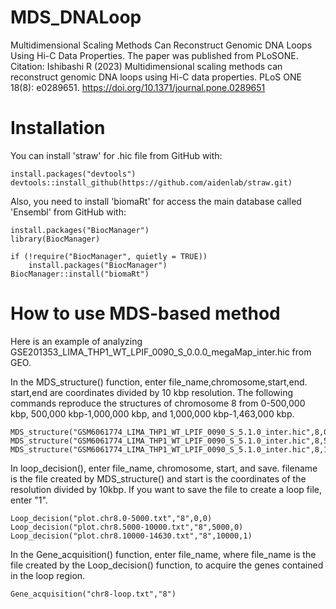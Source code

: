# MDS_DNALoop
Multidimensional Scaling Methods Can Reconstruct Genomic DNA Loops Using Hi-C Data Properties.
The paper was published from PLoSONE.
Citation: Ishibashi R (2023) Multidimensional scaling methods can reconstruct genomic DNA loops using Hi-C data properties. PLoS ONE 18(8): e0289651. https://doi.org/10.1371/journal.pone.0289651

# Installation
You can install 'straw' for .hic file from GitHub with:
```
install.packages("devtools")
devtools::install_github(https://github.com/aidenlab/straw.git)
```

Also, you need to install 'biomaRt' for access the main database called 'Ensembl' from GitHub with:
```
install.packages("BiocManager")
library(BiocManager)

if (!require("BiocManager", quietly = TRUE))
    install.packages("BiocManager")
BiocManager::install("biomaRt")
```
# How to use MDS-based method
Here is an example of analyzing GSE201353_LIMA_THP1_WT_LPIF_0090_S_0.0.0_megaMap_inter.hic from GEO.

In the MDS_structure() function, enter file_name,chromosome,start,end. start,end are coordinates divided by 10 kbp resolution. The following commands reproduce the structures of chromosome 8 from 0-500,000 kbp, 500,000 kbp-1,000,000 kbp, and 1,000,000 kbp-1,463,000 kbp.
```
MDS_structure("GSM6061774_LIMA_THP1_WT_LPIF_0090_S_5.1.0_inter.hic",8,0,5000)
MDS_structure("GSM6061774_LIMA_THP1_WT_LPIF_0090_S_5.1.0_inter.hic",8,5000,10000)
MDS_structure("GSM6061774_LIMA_THP1_WT_LPIF_0090_S_5.1.0_inter.hic",8,10000,14630)
```

In loop_decision(), enter file_name, chromosome, start, and save. filename is the file created by MDS_structure() and start is the coordinates of the resolution divided by 10kbp. If you want to save the file to create a loop file, enter "1".
```
Loop_decision("plot.chr8.0-5000.txt","8",0,0)
Loop_decision("plot.chr8.5000-10000.txt","8",5000,0)
Loop_decision("plot.chr8.10000-14630.txt","8",10000,1)
```

In the Gene_acquisition() function, enter file_name, where file_name is the file created by the Loop_decision() function, to acquire the genes contained in the loop region.
```
Gene_acquisition("chr8-loop.txt","8")
```
